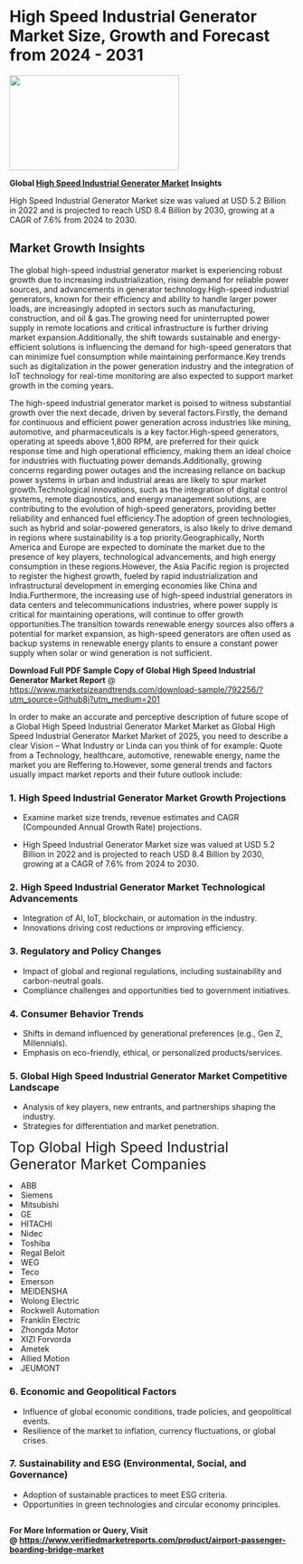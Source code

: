 <H1>High Speed Industrial Generator Market Size, Growth and Forecast from 2024 - 2031</H1><img class="aligncenter size-medium wp-image-584254" src="https://thirdeyenews.in/wp-content/uploads/2024/09/Global-Market-Research-300x168.jpeg" alt="" width="300" height="168" /><p><strong>Global&nbsp;<a href="https://www.marketsizeandtrends.com/download-sample/792256/?utm_source=Github8j?utm_medium=201">High Speed Industrial Generator Market</a> Insights</strong></p><p>High Speed Industrial Generator Market size was valued at USD 5.2 Billion in 2022 and is projected to reach USD 8.4 Billion by 2030, growing at a CAGR of 7.6% from 2024 to 2030.</p><p><h2>Market Growth Insights</h2> <p>The global high-speed industrial generator market is experiencing robust growth due to increasing industrialization, rising demand for reliable power sources, and advancements in generator technology.High-speed industrial generators, known for their efficiency and ability to handle larger power loads, are increasingly adopted in sectors such as manufacturing, construction, and oil & gas.The growing need for uninterrupted power supply in remote locations and critical infrastructure is further driving market expansion.Additionally, the shift towards sustainable and energy-efficient solutions is influencing the demand for high-speed generators that can minimize fuel consumption while maintaining performance.Key trends such as digitalization in the power generation industry and the integration of IoT technology for real-time monitoring are also expected to support market growth in the coming years.</p> <p>The high-speed industrial generator market is poised to witness substantial growth over the next decade, driven by several factors.Firstly, the demand for continuous and efficient power generation across industries like mining, automotive, and pharmaceuticals is a key factor.High-speed generators, operating at speeds above 1,800 RPM, are preferred for their quick response time and high operational efficiency, making them an ideal choice for industries with fluctuating power demands.Additionally, growing concerns regarding power outages and the increasing reliance on backup power systems in urban and industrial areas are likely to spur market growth.Technological innovations, such as the integration of digital control systems, remote diagnostics, and energy management solutions, are contributing to the evolution of high-speed generators, providing better reliability and enhanced fuel efficiency.The adoption of green technologies, such as hybrid and solar-powered generators, is also likely to drive demand in regions where sustainability is a top priority.Geographically, North America and Europe are expected to dominate the market due to the presence of key players, technological advancements, and high energy consumption in these regions.However, the Asia Pacific region is projected to register the highest growth, fueled by rapid industrialization and infrastructural development in emerging economies like China and India.Furthermore, the increasing use of high-speed industrial generators in data centers and telecommunications industries, where power supply is critical for maintaining operations, will continue to offer growth opportunities.The transition towards renewable energy sources also offers a potential for market expansion, as high-speed generators are often used as backup systems in renewable energy plants to ensure a constant power supply when solar or wind generation is not sufficient.<p><span class=""><strong>Download Full PDF Sample Copy of Global High Speed Industrial Generator Market Report</strong> @ <a href="https://www.marketsizeandtrends.com/download-sample/792256/?utm_source=Github8j?utm_medium=201" target="_blank">https://www.marketsizeandtrends.com/download-sample/792256/?utm_source=Github8j?utm_medium=201</a></span></p><p>In order to make an accurate and perceptive description of future scope of a Global&nbsp;High Speed Industrial Generator Market Market as Global&nbsp;High Speed Industrial Generator Market Market of 2025, you need to describe a clear Vision &ndash; What Industry or Linda can you think of for example: Quote from a Technology, healthcare, automotive, renewable energy, name the market you are Reffering to.However, some general trends and factors usually impact market reports and their future outlook include:</p><h3>1.&nbsp;<strong>High Speed Industrial Generator Market Growth Projections</strong></h3><ul><li>Examine market size trends, revenue estimates and CAGR (Compounded Annual Growth Rate) projections.</li><li><p>High Speed Industrial Generator Market size was valued at USD 5.2 Billion in 2022 and is projected to reach USD 8.4 Billion by 2030, growing at a CAGR of 7.6% from 2024 to 2030.</p></li></ul><h3>2.&nbsp;<strong>High Speed Industrial Generator Market Technological Advancements</strong></h3><ul><li>Integration of AI, IoT, blockchain, or automation in the industry.</li><li>Innovations driving cost reductions or improving efficiency.</li></ul><h3>3.&nbsp;<strong>Regulatory and Policy Changes</strong></h3><ul><li>Impact of global and regional regulations, including sustainability and carbon-neutral goals.</li><li>Compliance challenges and opportunities tied to government initiatives.</li></ul><h3>4.&nbsp;<strong>Consumer Behavior Trends</strong></h3><ul><li>Shifts in demand influenced by generational preferences (e.g., Gen Z, Millennials).</li><li>Emphasis on eco-friendly, ethical, or personalized products/services.</li></ul><h3>5.&nbsp;<strong>Global High Speed Industrial Generator Market Competitive Landscape</strong></h3><ul><li>Analysis of key players, new entrants, and partnerships shaping the industry.</li><li>Strategies for differentiation and market penetration.</li></ul><p data-pm-slice="1 1 []"><span style="color: inherit; font-family: inherit; font-size: 25px;">Top Global High Speed Industrial Generator Market Companies</span></p><div class="" data-test-id=""><p><li>ABB</li><li> Siemens</li><li> Mitsubishi</li><li> GE</li><li> HITACHI</li><li> Nidec</li><li> Toshiba</li><li> Regal Beloit</li><li> WEG</li><li> Teco</li><li> Emerson</li><li> MEIDENSHA</li><li> Wolong Electric</li><li> Rockwell Automation</li><li> Franklin Electric</li><li> Zhongda Motor</li><li> XIZI Forvorda</li><li> Ametek</li><li> Allied Motion</li><li> JEUMONT</li></p></div><h3>6.&nbsp;<strong>Economic and Geopolitical Factors</strong></h3><ul><li>Influence of global economic conditions, trade policies, and geopolitical events.</li><li>Resilience of the market to inflation, currency fluctuations, or global crises.</li></ul><h3>7.&nbsp;<strong>Sustainability and ESG (Environmental, Social, and Governance)</strong></h3><ul><li>Adoption of sustainable practices to meet ESG criteria.</li><li>Opportunities in green technologies and circular economy principles.</li></ul><h2><strong style="font-size: 14px;">For More Information or Query, Visit @&nbsp;</strong><a style="background-color: #ffffff; font-size: 14px;" href="https://www.marketsizeandtrends.com/report/high-speed-industrial-generator-market/" target="_blank">https://www.verifiedmarketreports.com/product/airport-passenger-boarding-bridge-market</a></h2>